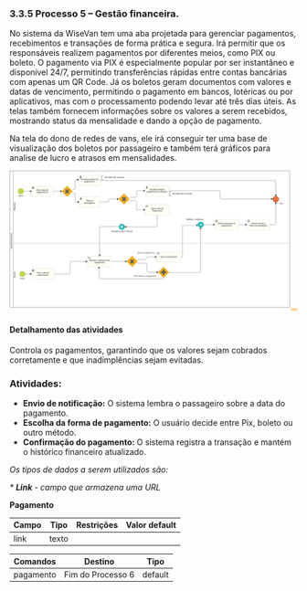 ### 3.3.5 Processo 5 – Gestão financeira.

No sistema da WiseVan tem uma aba projetada para gerenciar pagamentos, recebimentos e transações de forma prática e segura. Irá permitir que os responsáveis realizem pagamentos por diferentes meios, como PIX ou boleto. O pagamento via PIX é especialmente popular por ser instantâneo e disponível 24/7, permitindo transferências rápidas entre contas bancárias com apenas um QR Code. Já os boletos geram documentos com valores e datas de vencimento, permitindo o pagamento em bancos, lotéricas ou por aplicativos, mas com o processamento podendo levar até três dias úteis. As telas também fornecem informações sobre os valores a serem recebidos, mostrando status da mensalidade e dando a opção de pagamento. 

Na tela do dono de redes de vans, ele irá conseguir ter uma base de visualização dos boletos por passageiro e também terá gráficos para analise de lucro e atrasos em mensalidades. 

![gestao-financeira](images/D-gestao-financeira.png)


#### Detalhamento das atividades
Controla os pagamentos, garantindo que os valores sejam cobrados corretamente e que inadimplências sejam evitadas.  

### Atividades:  
- **Envio de notificação:** O sistema lembra o passageiro sobre a data do pagamento.  
- **Escolha da forma de pagamento:** O usuário decide entre Pix, boleto ou outro método.  
- **Confirmação do pagamento:** O sistema registra a transação e mantém o histórico financeiro atualizado.  
 
_Os tipos de dados a serem utilizados são:_

_* **Link** - campo que armazena uma URL_


**Pagamento**

| **Campo**       | **Tipo**         | **Restrições** | **Valor default** |
| ---             | ---              | ---            | ---               |
| link            | texto            |                |                   |


| **Comandos**         |  **Destino**                   | **Tipo**          |
| ---                  | ---                            | ---               |
| pagamento            | Fim do Processo 6              | default           |

